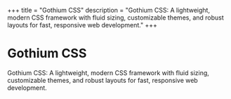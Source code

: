 +++
title = "Gothium CSS"
description = "Gothium CSS: A lightweight, modern CSS framework with fluid sizing, customizable themes, and robust layouts for fast, responsive web development."
+++

# Gothium CSS

Gothium CSS: A lightweight, modern CSS framework with fluid sizing, customizable themes, and robust layouts for fast, responsive web development.
